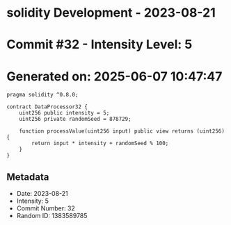 ﻿# solidity Development - 2023-08-21
# Commit #32 - Intensity Level: 5
# Generated on: 2025-06-07 10:47:47
```solidity
pragma solidity ^0.8.0;

contract DataProcessor32 {
    uint256 public intensity = 5;
    uint256 private randomSeed = 878729;

    function processValue(uint256 input) public view returns (uint256) {
        return input * intensity + randomSeed % 100;
    }
}
```
## Metadata
- Date: 2023-08-21
- Intensity: 5
- Commit Number: 32
- Random ID: 1383589785
